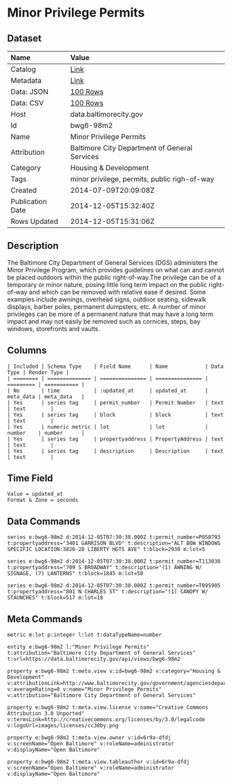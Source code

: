 # Minor Privilege Permits

## Dataset

| Name | Value |
| :--- | :---- |
| Catalog | [Link](https://catalog.data.gov/dataset/minor-privilege-permits-88139) |
| Metadata | [Link](https://data.baltimorecity.gov/api/views/bwg6-98m2) |
| Data: JSON | [100 Rows](https://data.baltimorecity.gov/api/views/bwg6-98m2/rows.json?max_rows=100) |
| Data: CSV | [100 Rows](https://data.baltimorecity.gov/api/views/bwg6-98m2/rows.csv?max_rows=100) |
| Host | data.baltimorecity.gov |
| Id | bwg6-98m2 |
| Name | Minor Privilege Permits |
| Attribution | Baltimore City Department of General Services |
| Category | Housing & Development |
| Tags | minor privilege, permits, public righ-of-way |
| Created | 2014-07-09T20:09:08Z |
| Publication Date | 2014-12-05T15:32:40Z |
| Rows Updated | 2014-12-05T15:31:06Z |

## Description

The Baltimore City Department of General Services (DGS) administers the Minor Privilege Program, which provides guidelines on what can and cannot be placed outdoors within the public right-of-way.The privilege can be of a temporary or minor nature, posing little long term impact on the public right-of-way and which can be removed with relative ease if desired. Some examples include awnings, overhead signs, outdoor seating, sidewalk displays, barber poles, permanent dumpsters, etc. A number of minor privileges can be more of a permanent nature that may have a long term impact and may not easily be removed such as cornices, steps, bay windows, storefronts and vaults.

## Columns

```ls
| Included | Schema Type    | Field Name      | Name            | Data Type | Render Type |
| ======== | ============== | =============== | =============== | ========= | =========== |
| No       | time           | :updated_at     | updated_at      | meta_data | meta_data   |
| Yes      | series tag     | permit_number   | Permit Number   | text      | text        |
| Yes      | series tag     | block           | block           | text      | text        |
| Yes      | numeric metric | lot             | lot             | number    | number      |
| Yes      | series tag     | propertyaddress | PropertyAddress | text      | text        |
| Yes      | series tag     | description     | Description     | text      | text        |
```

## Time Field

```ls
Value = updated_at
Format & Zone = seconds
```

## Data Commands

```ls
series e:bwg6-98m2 d:2014-12-05T07:30:38.000Z t:permit_number=P058793 t:propertyaddress="3401 GARRISON BLVD" t:description="ALT BOW WINDOWS  SPECIFIC LOCATION:3826-28 LIBERTY HGTS AVE" t:block=2930 m:lot=5

series e:bwg6-98m2 d:2014-12-05T07:30:38.000Z t:permit_number=T113030 t:propertyaddress="709 S BROADWAY" t:description="(1) AWNING W/ SIGNAGE, (7) LANTERNS" t:block=1845 m:lot=58

series e:bwg6-98m2 d:2014-12-05T07:30:38.000Z t:permit_number=T095905 t:propertyaddress="801 N CHARLES ST" t:description="(1) CANOPY W/ STAUNCHES" t:block=517 m:lot=18
```

## Meta Commands

```ls
metric m:lot p:integer l:lot t:dataTypeName=number

entity e:bwg6-98m2 l:"Minor Privilege Permits" t:attribution="Baltimore City Department of General Services" t:url=https://data.baltimorecity.gov/api/views/bwg6-98m2

property e:bwg6-98m2 t:meta.view v:id=bwg6-98m2 v:category="Housing & Development" v:attributionLink=http://www.baltimorecity.gov/government/agenciesdepartments/generalservices/minorprivilege.aspx v:averageRating=0 v:name="Minor Privilege Permits" v:attribution="Baltimore City Department of General Services"

property e:bwg6-98m2 t:meta.view.license v:name="Creative Commons Attribution 3.0 Unported" v:termsLink=http://creativecommons.org/licenses/by/3.0/legalcode v:logoUrl=images/licenses/cc30by.png

property e:bwg6-98m2 t:meta.view.owner v:id=6r9a-dfdj v:screenName="Open Baltimore" v:roleName=administrator v:displayName="Open Baltimore"

property e:bwg6-98m2 t:meta.view.tableauthor v:id=6r9a-dfdj v:screenName="Open Baltimore" v:roleName=administrator v:displayName="Open Baltimore"
```